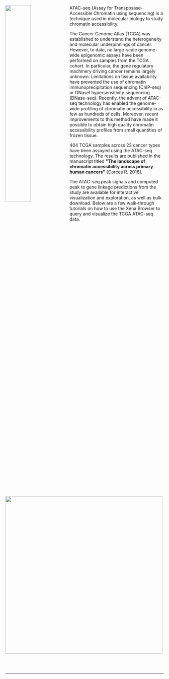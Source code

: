 <img src="https://atacseq.xenahubs.net/download/meta/open-chromatin.png" width="40%"  align="left" /> 
ATAC-seq (Assay for Transposase-Accessible Chromatin using sequencing) is a technique used in molecular biology to study chromatin accessibility.

The Cancer Genome Atlas (TCGA) was established to understand the heterogeneity and molecular underpinnings of cancer. However, to date, no large-scale genome-wide epigenomic assays have been performed on samples from the TCGA cohort. In particular, the gene regulatory machinery driving cancer remains largely unknown. Limitations on tissue availability have prevented the use of chromatin immunoprecipitation sequencing (ChIP-seq) or DNaseI hypersensitivity sequencing (DNase-seq). Recently, the advent of ATAC-seq technology has enabled the genome-wide profiling of chromatin accessibility in as few as hundreds of cells. Moreover, recent improvements to this method have made it possible to obtain high quality chromatin accessibility profiles from small quantities of frozen tissue.

404 TCGA samples across 23 cancer types have been assayed using the ATAC-seq technology. The results are published in the manuscript titled <b>"The landscape of chromatin accessibility across primary human cancers"</b> [Corces R. 2018]. 

The ATAC-seq peak signals and computed peak to gene linkage predictions from the study are available for interactive visualization and exploration, as well as bulk download. Below are a few walk-through tutorials on how to use the Xena Browser to query and visualize the TCGA ATAC-seq data.

<a href="http://dev.xenabrowser.net/datapages/?markdown=https://raw.githubusercontent.com/ucscXena/cohortMetaData/master/ATAC-seq_Figure1FG/TCGA_ATAC-seq_Walk-through2.md"><img src="https://atacseq.xenahubs.net/download/meta/walthroughFigure1FG.png" width="500"></a>

<br>
<br>
<hr>